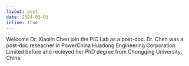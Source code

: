 ```yaml
---
layout: post
date: 2024-03-01 
inline: true
---
```


Welcome Dr. Xiaolin Chen join the PIC Lab as a post-doc. Dr. Chen was a post-doc reseacher in PowerChina Huadong Engineering Corporation Limited before and recieved her PhD degree from Chongqing University, China. 